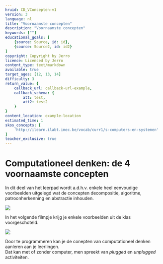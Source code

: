 ```yaml
---
hruid: CD_VConcepten-v1
version: 3
language: nl
title: "Voornaamste concepten"
description: "Voornaamste concepten"
keywords: [""]
educational_goals: [
    {source: Source, id: id}, 
    {source: Source2, id: id2}
]
copyright: Copyright by Jerro
licence: Licenced by Jerro
content_type: text/markdown
available: true
target_ages: [12, 13, 14]
difficulty: 3
return_value: {
    callback_url: callback-url-example,
    callback_schema: {
        att: test,
        att2: test2
    }
}
content_location: example-location
estimated_time: 1
skos_concepts: [
    'http://ilearn.ilabt.imec.be/vocab/curr1/s-computers-en-systemen'
]
teacher_exclusive: true
---
```


# Computationeel denken: de 4 voornaamste concepten
In dit deel van het leerpad wordt a.d.h.v. enkele heel eenvoudige voorbeelden uitgelegd wat de concepten decompositie, algoritme, patroonherkenning en abstractie inhouden.
  
![](embed/Ppt.png)
  
In het volgende filmpje krijg je enkele voorbeelden uit de klas voorgeschoteld.
  
![](embed/Ppt.png)
  
Door te programmeren kan je de conepten van computationeel denken aanleren aan je leerlingen.  
Dat kan met of zonder computer, men spreekt van *plugged* en *unplugged* activiteiten.